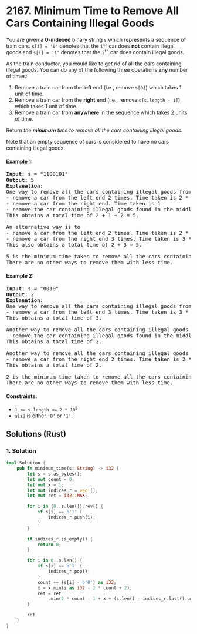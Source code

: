 # 2167. Minimum Time to Remove All Cars Containing Illegal Goods
You are given a **0-indexed** binary string `s` which represents a sequence of train cars. `s[i] = '0'` denotes that the <code>i<sup>th</sup></code> car does **not** contain illegal goods and `s[i] = '1'` denotes that the <code>i<sup>th</sup></code> car does contain illegal goods.

As the train conductor, you would like to get rid of all the cars containing illegal goods. You can do any of the following three operations **any** number of times:

1. Remove a train car from the **left** end (i.e., remove `s[0]`) which takes 1 unit of time.
2. Remove a train car from the **right** end (i.e., remove `s[s.length - 1]`) which takes 1 unit of time.
3. Remove a train car from **anywhere** in the sequence which takes 2 units of time.

Return *the **minimum** time to remove all the cars containing illegal goods*.

Note that an empty sequence of cars is considered to have no cars containing illegal goods.

#### Example 1:
<pre>
<strong>Input:</strong> s = "1100101"
<strong>Output:</strong> 5
<strong>Explanation:</strong>
One way to remove all the cars containing illegal goods from the sequence is to
- remove a car from the left end 2 times. Time taken is 2 * 1 = 2.
- remove a car from the right end. Time taken is 1.
- remove the car containing illegal goods found in the middle. Time taken is 2.
This obtains a total time of 2 + 1 + 2 = 5.

An alternative way is to
- remove a car from the left end 2 times. Time taken is 2 * 1 = 2.
- remove a car from the right end 3 times. Time taken is 3 * 1 = 3.
This also obtains a total time of 2 + 3 = 5.

5 is the minimum time taken to remove all the cars containing illegal goods.
There are no other ways to remove them with less time.
</pre>

#### Example 2:
<pre>
<strong>Input:</strong> s = "0010"
<strong>Output:</strong> 2
<strong>Explanation:</strong>
One way to remove all the cars containing illegal goods from the sequence is to
- remove a car from the left end 3 times. Time taken is 3 * 1 = 3.
This obtains a total time of 3.

Another way to remove all the cars containing illegal goods from the sequence is to
- remove the car containing illegal goods found in the middle. Time taken is 2.
This obtains a total time of 2.

Another way to remove all the cars containing illegal goods from the sequence is to
- remove a car from the right end 2 times. Time taken is 2 * 1 = 2.
This obtains a total time of 2.

2 is the minimum time taken to remove all the cars containing illegal goods.
There are no other ways to remove them with less time.
</pre>

#### Constraints:
* <code>1 <= s.length <= 2 * 10<sup>5</sup></code>
* `s[i]` is either `'0'` or `'1'`.

## Solutions (Rust)

### 1. Solution
```Rust
impl Solution {
    pub fn minimum_time(s: String) -> i32 {
        let s = s.as_bytes();
        let mut count = 0;
        let mut x = 1;
        let mut indices_r = vec![];
        let mut ret = i32::MAX;

        for i in (0..s.len()).rev() {
            if s[i] == b'1' {
                indices_r.push(i);
            }
        }

        if indices_r.is_empty() {
            return 0;
        }

        for i in 0..s.len() {
            if s[i] == b'1' {
                indices_r.pop();
            }
            count += (s[i] - b'0') as i32;
            x = x.min(i as i32 - 2 * count + 2);
            ret = ret
                .min(2 * count - 1 + x + (s.len() - indices_r.last().unwrap_or(&s.len())) as i32);
        }

        ret
    }
}
```
